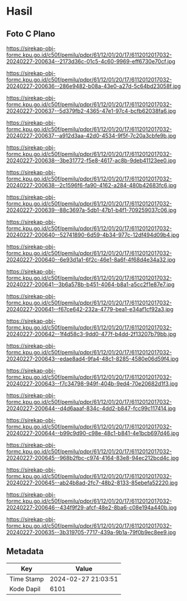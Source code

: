 # Hasil

## Foto C Plano

https://sirekap-obj-formc.kpu.go.id/c50f/pemilu/pdpr/61/12/01/20/17/6112012017032-20240227-200634--2173d36c-01c5-4c60-9969-eff6730e70cf.jpg

https://sirekap-obj-formc.kpu.go.id/c50f/pemilu/pdpr/61/12/01/20/17/6112012017032-20240227-200636--286e9482-b08a-43e0-a27d-5c64bd23058f.jpg

https://sirekap-obj-formc.kpu.go.id/c50f/pemilu/pdpr/61/12/01/20/17/6112012017032-20240227-200637--5d379fb2-4365-47e1-97c4-bcfb62038fa6.jpg

https://sirekap-obj-formc.kpu.go.id/c50f/pemilu/pdpr/61/12/01/20/17/6112012017032-20240227-200637--a912d3aa-42d0-4534-9f5f-7c20a3cbfe9b.jpg

https://sirekap-obj-formc.kpu.go.id/c50f/pemilu/pdpr/61/12/01/20/17/6112012017032-20240227-200638--3be31772-f5e8-4617-ac8b-9deb41123ee0.jpg

https://sirekap-obj-formc.kpu.go.id/c50f/pemilu/pdpr/61/12/01/20/17/6112012017032-20240227-200638--2c1596f6-fa90-4162-a284-480b42683fc6.jpg

https://sirekap-obj-formc.kpu.go.id/c50f/pemilu/pdpr/61/12/01/20/17/6112012017032-20240227-200639--88c3697a-5db1-47b1-b4f1-709259037c06.jpg

https://sirekap-obj-formc.kpu.go.id/c50f/pemilu/pdpr/61/12/01/20/17/6112012017032-20240227-200640--52741890-6d59-4b34-977c-12df494d09b4.jpg

https://sirekap-obj-formc.kpu.go.id/c50f/pemilu/pdpr/61/12/01/20/17/6112012017032-20240227-200640--6e93d1a1-6f2c-46e1-8a6f-4f68d4e34a32.jpg

https://sirekap-obj-formc.kpu.go.id/c50f/pemilu/pdpr/61/12/01/20/17/6112012017032-20240227-200641--3b6a578b-b451-4064-b8a1-a5cc2f1e87e7.jpg

https://sirekap-obj-formc.kpu.go.id/c50f/pemilu/pdpr/61/12/01/20/17/6112012017032-20240227-200641--f67ce642-232a-4779-bea1-e34af1cf92a3.jpg

https://sirekap-obj-formc.kpu.go.id/c50f/pemilu/pdpr/61/12/01/20/17/6112012017032-20240227-200642--1f4d58c3-9dd0-477f-b4dd-2f13207b79bb.jpg

https://sirekap-obj-formc.kpu.go.id/c50f/pemilu/pdpr/61/12/01/20/17/6112012017032-20240227-200643--edae8ad4-9fa4-48c1-8285-4580e06d59f4.jpg

https://sirekap-obj-formc.kpu.go.id/c50f/pemilu/pdpr/61/12/01/20/17/6112012017032-20240227-200643--f7c34798-949f-404b-9ed4-70e20682d1f3.jpg

https://sirekap-obj-formc.kpu.go.id/c50f/pemilu/pdpr/61/12/01/20/17/6112012017032-20240227-200644--d4d6aaaf-834c-4dd2-b847-fcc99c117414.jpg

https://sirekap-obj-formc.kpu.go.id/c50f/pemilu/pdpr/61/12/01/20/17/6112012017032-20240227-200644--b99c9d90-c98e-48c1-b841-4e1bcb697d46.jpg

https://sirekap-obj-formc.kpu.go.id/c50f/pemilu/pdpr/61/12/01/20/17/6112012017032-20240227-200645--968b2fbc-c974-4164-83e8-94ec212bcd4c.jpg

https://sirekap-obj-formc.kpu.go.id/c50f/pemilu/pdpr/61/12/01/20/17/6112012017032-20240227-200645--ab24b8ad-2fc7-48b2-8133-85ebefa52220.jpg

https://sirekap-obj-formc.kpu.go.id/c50f/pemilu/pdpr/61/12/01/20/17/6112012017032-20240227-200646--434f9f29-afcf-48e2-8ba6-c08e194a440b.jpg

https://sirekap-obj-formc.kpu.go.id/c50f/pemilu/pdpr/61/12/01/20/17/6112012017032-20240227-200635--3b319705-7717-439a-9b1a-79f0b9ec8ee9.jpg


## Metadata

| Key        | Value               |
| ---------- | ------------------- |
| Time Stamp | 2024-02-27 21:03:51 |
| Kode Dapil | 6101                |



